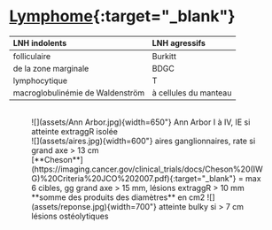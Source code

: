 # [Lymphome](https://cerf.radiologie.fr/sites/cerf.radiologie.fr/files/files/Enseignement/pdf/09%20Imagerie%20lymphome_DES_2019.pdf){:target="_blank"}

| LNH indolents      | LNH agressifs        |
| :---------- | :------------- |
| folliculaire    | Burkitt  |
| de la zone marginale    | BDGC  |
| lymphocytique    | T  |
| macroglobulinémie de Waldenström    | à cellules du manteau |

<figure markdown="span">
    </br>
    ![](assets/Ann Arbor.jpg){width=650"}
    Ann Arbor I à IV, IE si atteinte extraggR isolée  
    </br>
    ![](assets/aires.jpg){width=600"}
    aires ganglionnaires, rate si grand axe > 13 cm  
    </br>
    [**Cheson**](https://imaging.cancer.gov/clinical_trials/docs/Cheson%20(IWG)%20Criteria%20JCO%202007.pdf){:target="_blank"} = max 6 cibles, gg grand axe > 15 mm, lésions extraggR > 10 mm  
    **somme des produits des diamètres** en cm2
    ![](assets/reponse.jpg){width=700"}
    atteinte bulky si > 7 cm  
    lésions ostéolytiques
</figure>